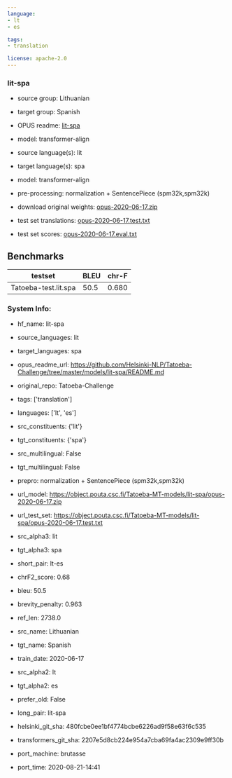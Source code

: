 ```yaml
---
language: 
- lt
- es

tags:
- translation

license: apache-2.0
---
```


### lit-spa

* source group: Lithuanian 
* target group: Spanish 
*  OPUS readme: [lit-spa](https://github.com/Helsinki-NLP/Tatoeba-Challenge/tree/master/models/lit-spa/README.md)

*  model: transformer-align
* source language(s): lit
* target language(s): spa
* model: transformer-align
* pre-processing: normalization + SentencePiece (spm32k,spm32k)
* download original weights: [opus-2020-06-17.zip](https://object.pouta.csc.fi/Tatoeba-MT-models/lit-spa/opus-2020-06-17.zip)
* test set translations: [opus-2020-06-17.test.txt](https://object.pouta.csc.fi/Tatoeba-MT-models/lit-spa/opus-2020-06-17.test.txt)
* test set scores: [opus-2020-06-17.eval.txt](https://object.pouta.csc.fi/Tatoeba-MT-models/lit-spa/opus-2020-06-17.eval.txt)

## Benchmarks

| testset               | BLEU  | chr-F |
|-----------------------|-------|-------|
| Tatoeba-test.lit.spa 	| 50.5 	| 0.680 |


### System Info: 
- hf_name: lit-spa

- source_languages: lit

- target_languages: spa

- opus_readme_url: https://github.com/Helsinki-NLP/Tatoeba-Challenge/tree/master/models/lit-spa/README.md

- original_repo: Tatoeba-Challenge

- tags: ['translation']

- languages: ['lt', 'es']

- src_constituents: {'lit'}

- tgt_constituents: {'spa'}

- src_multilingual: False

- tgt_multilingual: False

- prepro:  normalization + SentencePiece (spm32k,spm32k)

- url_model: https://object.pouta.csc.fi/Tatoeba-MT-models/lit-spa/opus-2020-06-17.zip

- url_test_set: https://object.pouta.csc.fi/Tatoeba-MT-models/lit-spa/opus-2020-06-17.test.txt

- src_alpha3: lit

- tgt_alpha3: spa

- short_pair: lt-es

- chrF2_score: 0.68

- bleu: 50.5

- brevity_penalty: 0.963

- ref_len: 2738.0

- src_name: Lithuanian

- tgt_name: Spanish

- train_date: 2020-06-17

- src_alpha2: lt

- tgt_alpha2: es

- prefer_old: False

- long_pair: lit-spa

- helsinki_git_sha: 480fcbe0ee1bf4774bcbe6226ad9f58e63f6c535

- transformers_git_sha: 2207e5d8cb224e954a7cba69fa4ac2309e9ff30b

- port_machine: brutasse

- port_time: 2020-08-21-14:41